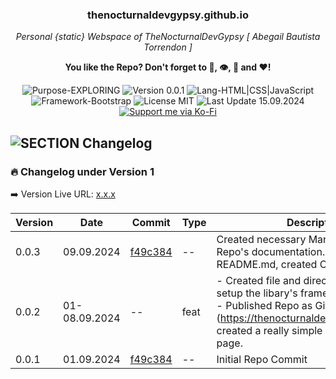 <!-- <p align="center"><img src="/md_assets/octocat.gif" alt="Logo" width="130" height="130"></p> -->
<h3 align="center">thenocturnaldevgypsy.github.io</h3>
<p align="center"><em>Personal {static} Webspace of TheNocturnalDevGypsy [ Abegail Bautista Torrendon ]</em></p>
<p align="center"><strong>You like the Repo? Don't forget to 🌟, 👁️, 🔱 and ❤️!</strong></p>
<p align="center">
   <img src="https://img.shields.io/badge/Purpose-EXPLORING-%2300416a?logoColor=white&labelColor=%2300416a&color=%2324292e&textColor=white" alt="Purpose-EXPLORING">
   <img src="https://img.shields.io/badge/Version-0.0.3-%2300416a?logoColor=white&labelColor=%2300416a&color=%2324292e&textColor=white" alt="Version 0.0.1">
   <img src="https://img.shields.io/badge/Lang-HTML%20|%20CSS%20|%20JavaScript-%2300416a?logoColor=white&labelColor=%2300416a&color=%2324292e&textColor=white" alt="Lang-HTML|CSS|JavaScript">
   <img src="https://img.shields.io/badge/Framework-Bootstrap-%2300416a?logoColor=white&labelColor=%2300416a&color=%2324292e&textColor=white" alt="Framework-Bootstrap">
   <img src="https://img.shields.io/badge/License-MIT-%2300416a?logoColor=white&labelColor=%2300416a&color=%2324292e&textColor=white" alt="License MIT">
   <img src="https://img.shields.io/badge/Last%20Update-15.09.2024-%2300416a?logoColor=white&labelColor=%2300416a&color=%2324292e&textColor=white" alt="Last Update 15.09.2024">
   <a href="https://ko-fi.com/thenocturnaldevgypsy">
      <img src="https://img.shields.io/badge/Support%20me%20via%20Ko--Fi-%2300416a?logo=ko-fi&logoColor=white&color=%2300416a&textColor=white" alt="Support me via Ko-Fi">
   </a>
</p>

## ![SECTION Changelog](https://img.shields.io/badge/❕-Changelog-%2300416a?logoColor=white&labelColor=%2300416a&color=%2324292e&textColor=white)


### 🔥 **Changelog under Version 1** 

➡️ Version Live URL: [x.x.x](https://thenocturnaldevgypsy.github.io/)

| Version | Date | Commit | Type | Description |
| ------------- | ------------- | ------------- | ------------- | ------------- |
| 0.0.3 | 09.09.2024 | [f49c384](https://github.com/thenocturnaldevgypsy/thenocturnaldevgypsy.github.io/commit/f49c384e35ebb578186b76162e5343958a583306) | -- | Created necessary Markdown files for Repo's documentation. Updated README.md, created CHANGELOG.md |
| 0.0.2 | 01-08.09.2024 | -- | feat | - Created file and directory structure, setup the libary's framework and tools<br>- Published Repo as Github Page (https://thenocturnaldevgypsy.github.io/), created a really simple "Coming Soon" page. |
| 0.0.1 | 01.09.2024 | [f49c384](https://github.com/thenocturnaldevgypsy/thenocturnaldevgypsy.github.io/commit/f49c384e35ebb578186b76162e5343958a583306) | -- | Initial Repo Commit |
